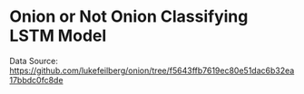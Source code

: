# Onion or Not Onion Classifying LSTM Model

Data Source: https://github.com/lukefeilberg/onion/tree/f5643ffb7619ec80e51dac6b32ea17bbdc0fc8de
